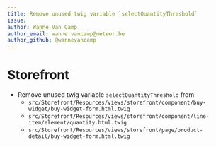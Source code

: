 ```yaml
---
title: Remove unused twig variable `selectQuantityThreshold` 
issue:
author: Wanne Van Camp
author_email: wanne.vancamp@meteor.be
author_github: @wannevancamp
---
```


# Storefront
* Remove unused twig variable `selectQuantityThreshold` from 
  * `src/Storefront/Resources/views/storefront/component/buy-widget/buy-widget-form.html.twig`
  * `src/Storefront/Resources/views/storefront/component/line-item/element/quantity.html.twig`
  * `src/Storefront/Resources/views/storefront/page/product-detail/buy-widget-form.html.twig`
